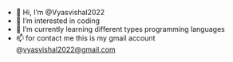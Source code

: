 - 👋 Hi, I’m @Vyasvishal2022
- 👀 I’m interested in coding 
- 🌱 I’m currently learning different types programming languages 
- 📫 for contact me this is my gmail account @vyasvishal2022@gmail.com

<!---
Vyasvishal2022/Vyasvishal2022 is a ✨ special ✨ repository because its `README.md` (this file) appears on your GitHub profile.
You can click the Preview link to take a look at your changes.
--->
